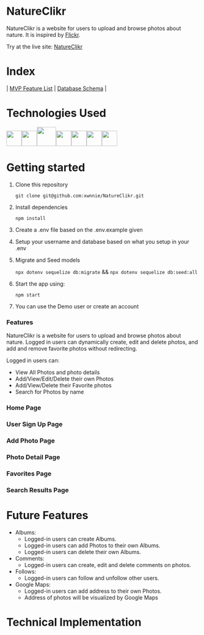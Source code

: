 # NatureClikr

NatureClikr is a website for users to upload and browse photos about nature. It is inspired by [Flickr](https://www.flickr.com/).

Try at the live site: [NatureClikr](https://nature-clikr.herokuapp.com/)

# Index

|
[MVP Feature List](https://github.com/xwnnie/NatureClikr/wiki/Feature-List) |
[Database Schema](https://github.com/xwnnie/NatureClikr/wiki/Database-Schema) |

# Technologies Used

<img  src="https://cdn.jsdelivr.net/gh/devicons/devicon/icons/javascript/javascript-original.svg"  height=40/><img src="https://cdn.jsdelivr.net/gh/devicons/devicon/icons/nodejs/nodejs-plain-wordmark.svg" height=40/><img src="https://cdn.jsdelivr.net/gh/devicons/devicon/icons/express/express-original-wordmark.svg" height=50/><img  src="https://cdn.jsdelivr.net/gh/devicons/devicon/icons/postgresql/postgresql-original.svg"  height=40/><img  src="https://cdn.jsdelivr.net/gh/devicons/devicon/icons/sequelize/sequelize-original.svg"  height=40/><img  src="https://cdn.jsdelivr.net/gh/devicons/devicon/icons/css3/css3-original.svg"  height=40/><img  src="https://cdn.jsdelivr.net/gh/devicons/devicon/icons/html5/html5-original.svg"  height=40/>

# Getting started

1. Clone this repository

   `git clone git@github.com:xwnnie/NatureClikr.git`

2. Install dependencies

   `npm install`

3. Create a .env file based on the .env.example given

4. Setup your username and database based on what you setup in your .env

5. Migrate and Seed models

   `npx dotenv sequelize db:migrate` &&
   `npx dotenv sequelize db:seed:all`

6. Start the app using:

   `npm start`

7. You can use the Demo user or create an account



### Features

NatureClikr is a website for users to upload and browse photos about nature. Logged in users can dynamically create, edit and delete photos, and add and remove favorite photos without redirecting.

Logged in users can:
- View All Photos and photo details
- Add/View/Edit/Delete their own Photos
- Add/View/Delete their Favorite photos
- Search for Photos by name

### Home Page



### User Sign Up Page



### Add Photo Page



### Photo Detail Page



### Favorites Page



### Search Results Page




# Future Features

- Albums:
  - Logged-in users can create Albums.
  - Logged-in users can add Photos to their own Albums.
  - Logged-in users can delete their own Albums.
- Comments:
  - Logged-in users can create, edit and delete comments on photos.
- Follows:
  - Logged-in users can follow and unfollow other users.
- Google Maps:
  - Logged-in users can add address to their own Photos.
  - Address of photos will be visualized by Google Maps

# Technical Implementation
